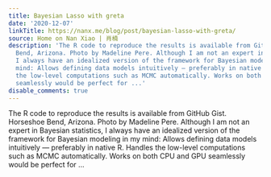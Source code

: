 ```yaml
---
title: Bayesian Lasso with greta
date: '2020-12-07'
linkTitle: https://nanx.me/blog/post/bayesian-lasso-with-greta/
source: Home on Nan Xiao | 肖楠
description: 'The R code to reproduce the results is available from GitHub Gist. Horseshoe
  Bend, Arizona. Photo by Madeline Pere. Although I am not an expert in Bayesian statistics,
  I always have an idealized version of the framework for Bayesian modeling in my
  mind: Allows defining data models intuitively — preferably in native R. Handles
  the low-level computations such as MCMC automatically. Works on both CPU and GPU
  seamlessly would be perfect for ...'
disable_comments: true
---
```

The R code to reproduce the results is available from GitHub Gist. Horseshoe Bend, Arizona. Photo by Madeline Pere. Although I am not an expert in Bayesian statistics, I always have an idealized version of the framework for Bayesian modeling in my mind: Allows defining data models intuitively — preferably in native R. Handles the low-level computations such as MCMC automatically. Works on both CPU and GPU seamlessly would be perfect for ...